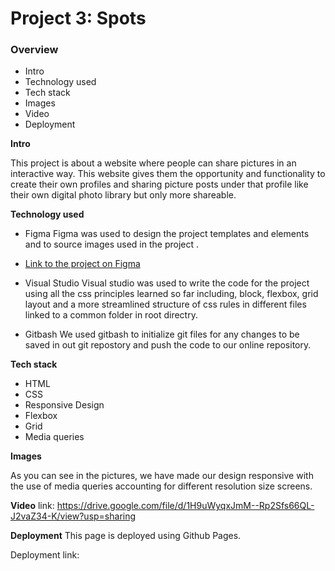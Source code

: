 # Project 3: Spots

### Overview

- Intro
- Technology used
- Tech stack
- Images
- Video
- Deployment

**Intro**

This project is about a website where people can share pictures in an interactive way. This website gives them the opportunity and functionality to create their own profiles and sharing picture posts under that profile like their own digital photo library but only more shareable.

**Technology used**

- Figma
  Figma was used to design the project templates and elements and to source images used in the project .
- [Link to the project on Figma](https://www.figma.com/file/BBNm2bC3lj8QQMHlnqRsga/Sprint-3-Project-%E2%80%94-Spots?type=design&node-id=2%3A60&mode=design&t=afgNFybdorZO6cQo-1)

- Visual Studio
  Visual studio was used to write the code for the project using all the css principles learned so far including, block, flexbox, grid layout and a more streamlined structure of css rules in different files linked to a common folder in root directry.

- Gitbash
  We used gitbash to initialize git files for any changes to be saved in out git repostory and push the code to our online repository.

**Tech stack**

- HTML
- CSS
- Responsive Design
- Flexbox
- Grid
- Media queries

**Images**

As you can see in the pictures, we have made our design responsive with the use of media queries accounting for different resolution size screens.

**Video**
link: https://drive.google.com/file/d/1H9uWyqxJmM--Rp2Sfs66QL-J2vaZ34-K/view?usp=sharing

**Deployment**
This page is deployed using Github Pages.

Deployment link:
